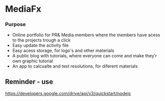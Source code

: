 # MediaFx

### Purpose 

- Online portfolio for PR& Media members where the members have acess to the projects trough a click
- Easy update the activity file
- Easy acess storage, for logo's and other materials
- A public blog with tutorials, where everyone can come and make they'r own graphic tutorial
- An app to calcualte and test resolutions, for diferent materials

## Reminder - use 
https://developers.google.com/drive/api/v3/quickstart/nodejs
